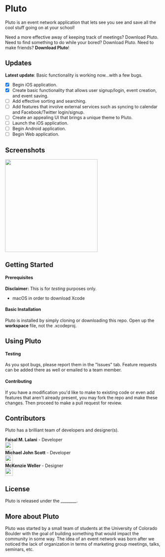 # Pluto

Pluto is an event network application that lets see you see and save all the cool stuff going on at your school!

Need a more effective away of keeping track of meetings? Download Pluto. Need to find something to do while your bored? Download Pluto. Need to make friends? **Download Pluto**!

## Updates

**Latest update**: Basic functionality is working now...with a few bugs.  

- [x] Begin iOS application.
- [x] Create basic functionality that allows user signup/login, event creation, and event saving.
- [ ] Add effective sorting and searching.
- [ ] Add features that involve external services such as syncing to calendar and Facebook/Twitter login/signup.
- [ ] Create an appealing UI that brings a unique theme to Pluto.
- [ ] Launch the iOS application.
- [ ] Begin Android application.
- [ ] Begin Web application.

## Screenshots

<img src="http://i.imgur.com/MTgVnpu.jpg" width="300">

## Getting Started

#### Prerequisites

__Disclaimer:__ This is for _testing_ purposes only.

* macOS in order to download Xcode

#### Basic Installation

Pluto is installed by simply cloning or downloading this repo. Open up the **workspace** file, not the .xcodeproj.

## Using Pluto

#### Testing

As you spot bugs, please report them in the "Issues" tab. Feature requests can be added there as well or emailed to a team member.

#### Contributing

If you have a modification you'd like to make to existing code or even add features that aren't already present, you may fork the repo and make these changes. Then proceed to make a pull request for review.

## Contributors

Pluto has a brilliant team of developers and designer(s).

**Faisal M. Lalani** - Developer  
[<img src="https://github.com/favicon.ico" width="25">](https://github.com/faisalmlalani)  
**Michael John Scott** - Developer  
[<img src="https://github.com/favicon.ico" width="25">](https://github.com/JMichaelScott)  
**McKenzie Weller** - Designer  
[<img src="https://github.com/favicon.ico" width="25">](https://github.com/pikawolfy)

## License

Pluto is released under the ________.

## More about Pluto

Pluto was started by a small team of students at the University of Colorado Boulder with the goal of building something that would impact the community in some way. The idea of an event network was born after we noticed the lack of organization in terms of marketing group meetings, talks, seminars, etc.
